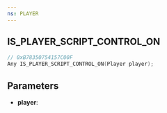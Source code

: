 ```yaml
---
ns: PLAYER
---
```

## IS_PLAYER_SCRIPT_CONTROL_ON

```c
// 0xB78350754157C00F
Any IS_PLAYER_SCRIPT_CONTROL_ON(Player player);
```

## Parameters
* **player**:
